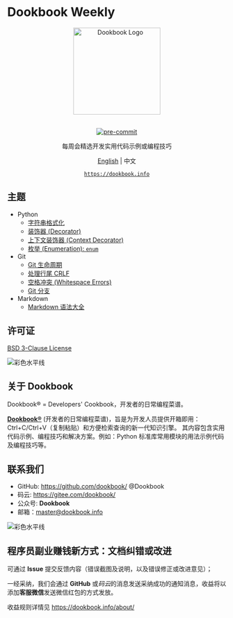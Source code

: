 # Dookbook Weekly

<section align="center">
  <img src="https://dookbook.info/dj-static/dookbook/img/logo-tail.svg"
    alt="Dookbook Logo" width="200" height="200" title="Dookbook Logo">
  <br><br>
  <p><a href="https://github.com/pre-commit/pre-commit">
    <img src="https://img.shields.io/badge/pre--commit-enabled-brightgreen?logo=pre-commit&logoColor=white"
      alt="pre-commit" style="max-width:100%;">
  </a></p>
  <p>每周会精选开发实用代码示例或编程技巧</p>

  <p>
    <a href="https://github.com/dookbook/dookbook-weekly/blob/main/README.md">English</a> |
    <span>中文</span>
  </p>

  <p><a href="https://dookbook.info"><code>https://dookbook.info</code></a></p>
</section>

## 主题

- Python
  - [字符串格式化](https://dookbook.info/content/6214487a4d9f1a1af7681153/)
  - [装饰器 (Decorator)](https://dookbook.info/content/6267ff854d9f1a1af7c89e33/)
  - [上下文装饰器 (Context Decorator)](https://dookbook.info/content/626a6fe74d9f1a1af7cb4a11/)
  - [枚举 (Enumeration): `enum`](https://dookbook.info/content/62a2ae694d9f1a1af7a86501/)
- Git
  - [Git 生命周期](https://dookbook.info/content/62289f7c4d9f1a1af7817781/)
  - [处理行尾 CRLF](https://dookbook.info/content/6231fc5f4d9f1a1af78d9121/)
  - [空格冲突 (Whitespace Errors)](https://dookbook.info/content/62309c8a4d9f1a1af78b8aef/)
  - [Git 分支](https://dookbook.info/content/624ef7034d9f1a1af7aa4f6e/)
- Markdown
  - [Markdown 语法大全](https://dookbook.info/content/62049b264d9f1a1af7237608/)

## 许可证

[BSD 3-Clause License](https://github.com/dookbook/dookbook-weekly/blob/main/LICENSE)

![彩色水平线](https://dookbook.info/color-hr.png)

## 关于 Dookbook

Dookbook® = Developers' Cookbook，开发者的日常编程菜谱。

**[Dookbook®](https://dookbook.info)** (开发者的日常编程菜谱)，旨是为开发人员提供开箱即用：Ctrl+C/Ctrl+V（复制粘贴）和方便检索查询的新一代知识引擎。
其内容包含实用代码示例、编程技巧和解决方案。例如：Python 标准库常用模块的用法示例代码及编程技巧等。

## 联系我们

- GitHub: <https://github.com/dookbook/> @Dookbook
- 码云: <https://gitee.com/dookbook/>
- 公众号: **Dookbook**
- 邮箱：master@dookbook.info

![彩色水平线](https://dookbook.info/color-hr.png)

## 程序员副业赚钱新方式：文档纠错或改进

可通过 **Issue** 提交反馈内容（错误截图及说明，以及错误修正或改进意见）；

一经采纳，我们会通过 **GitHub** 或*码云*的消息发送采纳成功的通知消息，收益将以添加**客服微信**发送微信红包的方式发放。

收益规则详情见 <https://dookbook.info/about/>
